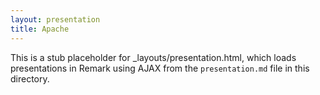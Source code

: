 ```yaml
---
layout: presentation
title: Apache
---
```


This is a stub placeholder for _layouts/presentation.html, which loads
presentations in Remark using AJAX from the `presentation.md` file in
this directory.
